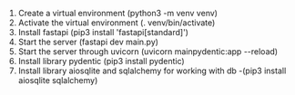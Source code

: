 1) Create a virtual environment (python3 -m venv venv)
2) Activate the virtual environment (. venv/bin/activate)
3) Install fastapi (pip3 install 'fastapi[standard]')
4) Start the server (fastapi dev main.py)
5) Start the server through uvicorn  (uvicorn mainpydentic:app --reload)
5) Install library pydentic (pip3 install pydentic)
6) Install library aiosqlite and sqlalchemy for working with db -(pip3 install aiosqlite sqlalchemy) 
